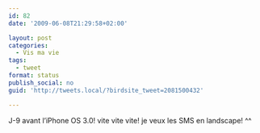 ```yaml
---
id: 82
date: '2009-06-08T21:29:58+02:00'

layout: post
categories:
  - Vis ma vie
tags:
  - tweet
format: status
publish_social: no
guid: 'http://tweets.local/?birdsite_tweet=2081500432'

---
```


J-9 avant l’iPhone OS 3.0! vite vite vite! je veux les SMS en landscape! ^^